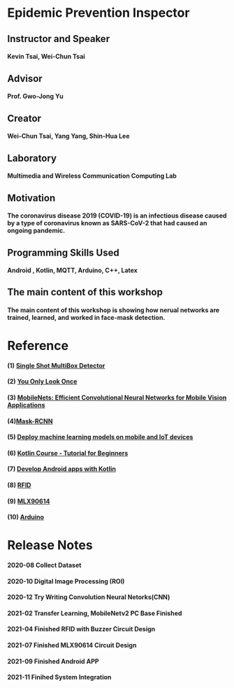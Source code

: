 # Epidemic Prevention Inspector

## Instructor and Speaker
#### Kevin Tsai, Wei-Chun Tsai

## Advisor
#### Prof. Gwo-Jong Yu

## Creator
#### Wei-Chun Tsai, Yang Yang, Shin-Hua Lee

## Laboratory
#### Multimedia and Wireless Communication Computing Lab

## Motivation
#### The coronavirus disease 2019 (COVID-19) is an infectious disease caused by a type of coronavirus known as SARS-CoV-2 that had caused an ongoing pandemic.

## Programming Skills Used
#### Android , Kotlin, MQTT, Arduino, C++, Latex

## The main content of this workshop
#### The main content of this workshop is showing how nerual networks are trained, learned, and worked in face-mask detection. 

# Reference
#### (1) [Single Shot MultiBox Detector](https://paperswithcode.com/method/ssd)
#### (2) [You Only Look Once](https://paperswithcode.com/paper/you-only-look-once-unified-real-time-object)
#### (3) [MobileNets: Efficient Convolutional Neural Networks for Mobile Vision Applications](https://paperswithcode.com/paper/mobilenets-efficient-convolutional-neural)
#### (4)[Mask-RCNN](https://paperswithcode.com/paper/mask-r-cnn)
#### (5) [Deploy machine learning models on mobile and IoT devices](https://www.tensorflow.org/lite)
#### (6) [Kotlin Course - Tutorial for Beginners](https://www.youtube.com/watch?v=F9UC9DY-vIU)
#### (7) [Develop Android apps with Kotlin](https://developer.android.com/kotlin)
#### (8) [RFID]()
#### (9) [MLX90614]()
#### (10) [Arduino]()

# Release Notes

#### 2020-08 Collect Dataset

#### 2020-10 Digital Image Processing (ROI)

#### 2020-12 Try Writing Convolution Neural Netorks(CNN)

#### 2021-02 Transfer Learning, MobileNetv2 PC Base Finished

#### 2021-04 Finished RFID with Buzzer Circuit Design

#### 2021-07 Finished MLX90614 Circuit Design

#### 2021-09 Finished Android APP

#### 2021-11 Finihed System Integration
